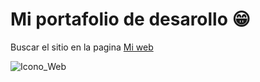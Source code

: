 # Mi portafolio de desarollo 😁

Buscar el sitio en la pagina [Mi web](https://jlcabrera.site)

![Icono_Web](https://jlcabrera/icon.svg)
